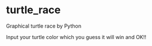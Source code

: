 # turtle_race
Graphical turtle race by Python

Input your turtle color which you guess it will win and OK!!

